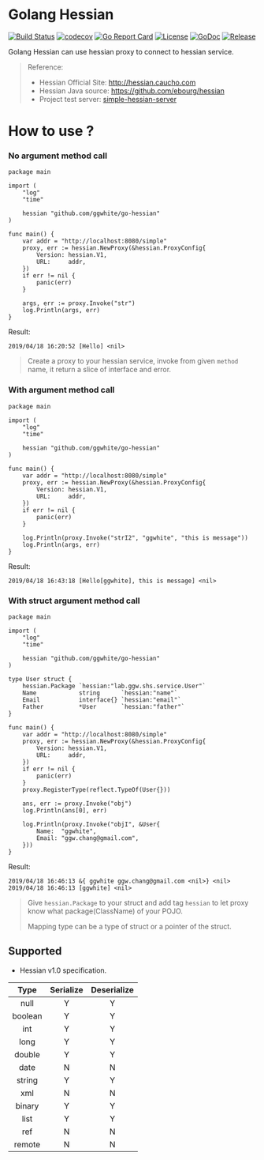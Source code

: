 # Golang Hessian

[![Build Status](https://travis-ci.org/ggwhite/go-hessian.svg?branch=master)](https://travis-ci.org/ggwhite/go-hessian)
[![codecov](https://codecov.io/gh/ggwhite/go-hessian/branch/master/graph/badge.svg)](https://codecov.io/gh/ggwhite/go-hessian)
[![Go Report Card](https://goreportcard.com/badge/github.com/ggwhite/go-hessian)](https://goreportcard.com/report/github.com/ggwhite/go-hessian)
[![License](https://img.shields.io/github/license/mashape/apistatus.svg)](https://github.com/ggwhite/go-hessian/blob/master/LICENSE)
[![GoDoc](https://godoc.org/github.com/ggwhite/go-hessian?status.svg)](https://godoc.org/github.com/ggwhite/go-hessian)
[![Release](https://img.shields.io/github/release/ggwhite/go-hessian.svg?style=flat-square)](https://github.com/ggwhite/go-hessian/releases/latest)

Golang Hessian can use hessian proxy to connect to hessian service.

> Reference: 
> * Hessian Official Site: http://hessian.caucho.com
> * Hessian Java source: https://github.com/ebourg/hessian
> * Project test server: [simple-hessian-server](https://github.com/ggwhite/simple-hessian-server)

# How to use ?

### No argument method call

``` golang
package main

import (
    "log"
    "time"

    hessian "github.com/ggwhite/go-hessian"
)

func main() {
    var addr = "http://localhost:8080/simple"
    proxy, err := hessian.NewProxy(&hessian.ProxyConfig{
        Version: hessian.V1,
        URL:     addr,
    })
    if err != nil {
        panic(err)
    }
    
    args, err := proxy.Invoke("str")
    log.Println(args, err)
}
```

Result:
```
2019/04/18 16:20:52 [Hello] <nil>
```

> Create a proxy to your hessian service, invoke from given `method` name, it return a slice of interface and error.

### With argument method call

``` golang
package main

import (
    "log"
    "time"

    hessian "github.com/ggwhite/go-hessian"
)

func main() {
    var addr = "http://localhost:8080/simple"
    proxy, err := hessian.NewProxy(&hessian.ProxyConfig{
        Version: hessian.V1,
        URL:     addr,
    })
    if err != nil {
        panic(err)
    }
    
    log.Println(proxy.Invoke("strI2", "ggwhite", "this is message"))
    log.Println(args, err)
}
```

Result:
```
2019/04/18 16:43:18 [Hello[ggwhite], this is message] <nil>
```

### With struct argument method call

``` golang
package main

import (
    "log"
    "time"

    hessian "github.com/ggwhite/go-hessian"
)

type User struct {
    hessian.Package `hessian:"lab.ggw.shs.service.User"`
    Name            string      `hessian:"name"`
    Email           interface{} `hessian:"email"`
    Father          *User       `hessian:"father"`
}

func main() {
    var addr = "http://localhost:8080/simple"
    proxy, err := hessian.NewProxy(&hessian.ProxyConfig{
        Version: hessian.V1,
        URL:     addr,
    })
    if err != nil {
        panic(err)
    }
    proxy.RegisterType(reflect.TypeOf(User{}))
    
    ans, err := proxy.Invoke("obj")
    log.Println(ans[0], err)
    
    log.Println(proxy.Invoke("objI", &User{
        Name:  "ggwhite",
        Email: "ggw.chang@gmail.com",
    }))
}
```

Result:
```
2019/04/18 16:46:13 &{ ggwhite ggw.chang@gmail.com <nil>} <nil>
2019/04/18 16:46:13 [ggwhite] <nil>
```

> Give `hessian.Package` to your struct and add tag `hessian` to let proxy know what package(ClassName) of your POJO.
> 
> Mapping type can be a type of struct or a pointer of the struct.


## Supported

* Hessian v1.0 specification.

|Type    |Serialize |Deserialize |
|:------:|:--------:|:----------:|
|null    |Y         |Y           |
|boolean |Y         |Y           |
|int     |Y         |Y           |
|long    |Y         |Y           |
|double  |Y         |Y           |
|date    |N         |N           |
|string  |Y         |Y           |
|xml     |N         |N           |
|binary  |Y         |Y           |
|list    |Y         |Y           |
|ref     |N         |N           |
|remote  |N         |N           |